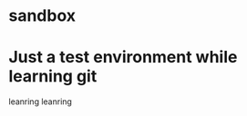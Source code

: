 # sandbox
Just a test environment while learning git
==================================
leanring leanring
